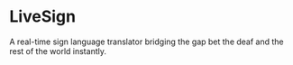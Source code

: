 # LiveSign
A real-time sign language translator bridging the gap bet the deaf and the rest of the world instantly.
